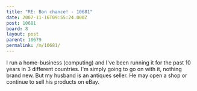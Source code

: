 ```yaml
---
title: "RE: Bon chance! - 10681"
date: 2007-11-16T09:55:24.000Z
post: 10681
board: 8
layout: post
parent: 10679
permalink: /m/10681/
---
```

I run a home-business (computing) and I've been running it for the past 10 years in 3 different countries. I'm simply going to go on with it, nothing brand new. But my husband is an antiques seller. He may open a shop or continue to sell his products on eBay.
